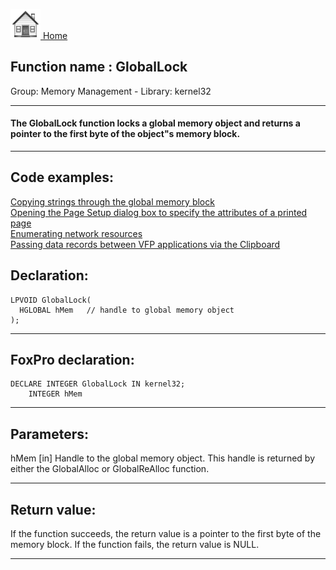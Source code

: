 [<img src="../../images/home.png"> Home ](https://github.com/VFPX/Win32API)  

## Function name : GlobalLock
Group: Memory Management - Library: kernel32    
***  


#### The GlobalLock function locks a global memory object and returns a pointer to the first byte of the object"s memory block.
***  


## Code examples:
[Copying strings through the global memory block](../../samples/sample_156.md)  
[Opening the Page Setup dialog box to specify the attributes of a printed page](../../samples/sample_272.md)  
[Enumerating network resources](../../samples/sample_313.md)  
[Passing data records between VFP applications via the Clipboard](../../samples/sample_346.md)  

## Declaration:
```foxpro  
LPVOID GlobalLock(
  HGLOBAL hMem   // handle to global memory object
);  
```  
***  


## FoxPro declaration:
```foxpro  
DECLARE INTEGER GlobalLock IN kernel32;
	INTEGER hMem  
```  
***  


## Parameters:
hMem 
[in] Handle to the global memory object. This handle is returned by either the GlobalAlloc or GlobalReAlloc function.  
***  


## Return value:
If the function succeeds, the return value is a pointer to the first byte of the memory block. If the function fails, the return value is NULL. 
  
***  

